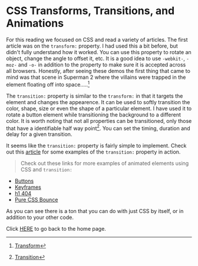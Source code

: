 # CSS Transforms, Transitions, and Animations

For this reading we focused on CSS and read a variety of articles.  The first article was on the `transform:` property.  I had used this a bit before, but didn't fully understand how it worked.  You can use this property to rotate an object, change the angle to offset it, etc.  It is a good idea to use `-webkit-`, `-moz-` and `-o-` in addition to the property to make sure it is accepted across all browsers.  Honestly, after seeing these demos the first thing that came to mind was that scene in Superman 2 where the villains were trapped in the element floating off into space.....[^1]

The `transition:` property is similar to the `transform:` in that it targets the element and changes the appearence.  It can be used to softly transition the color, shape, size or even the shape of a particular element.  I have used it to rotate a button element while transitioning the background to a different color.  It is worth noting that not all properties can be transitioned, only those that have a identifiable half way point[^2].  You can set the timing, duration and delay for a given transition.

It seems like the `transition:` property is fairly simple to implement.  Check out this [article](https://www.webdesignerdepot.com/2014/05/8-simple-css3-transitions-that-will-wow-your-users) for some examples of the `transition:` property in action.  

> Check out these links for more examples of animated elements using CSS and `transition:`

- [Buttons](https://codepen.io/retyui/pen/ByoaXV)
- [Keyframes](https://codepen.io/akshaychauhan/pen/oAfae)
- [h1 404](https://codepen.io/kieranfivestars/pen/MYdQxX)
- [Pure CSS Bounce](https://codepen.io/dp_lewis/pen/gCfBv)

As you can see there is a ton that you can do with just CSS by itself, or in addition to your other code.

Click [HERE](README.md) to go back to the home page.

[^1]:[Transform](https://learn.shayhowe.com/advanced-html-css/css-transforms/)

[^2]:[Transition](https://learn.shayhowe.com/advanced-html-css/transitions-animations/)